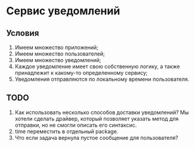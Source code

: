 # Сервис уведомлений

## Условия
1. Имеем множество приложений;
2. Имеем множество пользователей;
3. Имеем множество уведомлений;
4. Каждое уведомление имеет свою собственную логику, а также принадлежит к
какому-то определенному сервису;
5. Уведомления отправляются по локальному времени пользователя.

## TODO
1. Как использовать несколько способов доставки уведомлений? Мы
хотели сделать драйвер, который позволяет указать метод
для отправки, но не смогли описать его синтаксис. 
2. time переместить в отдельный package.
3. Что если задача вернула пустое сообщение для пользователя?